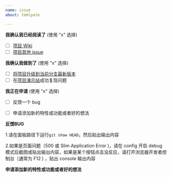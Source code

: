 ```yaml
---
name: issue
about: temlpate

---
```


<!--

如果你不填充下面的内容，我们可能会直接关闭你的 issue。

如果你没有仔细阅读  Wiki ，或者无关问题，我们可能会直接关闭你的 issue。

注意：Wiki 可能随时都会更新。在提交一个 issue 前，请重新查看相关内容。
-->



**我确认我已经阅读了** (使用 "x" 选择)

- [ ] [项目 Wiki ](https://github.com/NimaQu/ss-panel-v3-mod_Uim/wiki)
- [ ] [项目其他 issue](https://github.com/NimaQu/ss-panel-v3-mod_Uim/issues?utf8=%E2%9C%93&q=is%3Aissue)

**我确认我做到了** (使用 "x" 选择)

- [ ] [将项目升级到当前分支最新版本](https://github.com/NimaQu/ss-panel-v3-mod_Uim/wiki/%E5%8D%87%E7%B4%9A%E7%89%88%E6%9C%AC)
- [ ] 在[项目演示站](https://demo.nimaqu.com)成功复现问题

**我正在申请**  (使用 "x" 选择)

- [ ] 反馈一个 bug
- [ ] 申请添加新的特性或功能或者好的想法



<!-- ----------- -->

**反馈BUG**

1.请在面板路径下运行`git show HEAD`，然后贴出输出内容

2.如果是页面问题（500 或 Slim Application Error )，请在 config 开启 debug 模式后截图或贴出输出内容，如果是某个按钮点击没反应，请打开浏览器开发者控制台（通常为 F12 ) ，贴出 console 输出内容

<!-- ----------- -->

**申请添加新的特性或功能或者好的想法**

